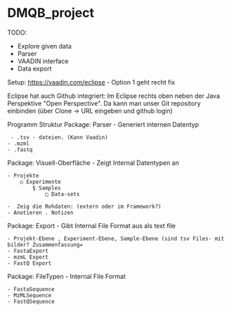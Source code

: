 # DMQB_project
TODO:
- Explore given data
- Parser
- VAADIN interface
- Data export

Setup:
https://vaadin.com/eclipse - Option 1 geht recht fix

Eclipse hat auch Github integriert:
Im Eclipse rechts oben neben der Java Perspektive "Open Perspective". Da kann man unser Git repository einbinden (über Clone -> URL eingeben und github login)


Programm Struktur
Package: Parser - Generiert internen Datentyp

     - .tsv - dateien. (Kann Vaadin)
	- .mzml
	- .fastq


Package: Visuell-Oberfläche - Zeigt Internal Datentypen an 

	- Projekte
		○ Experimente
			§ Samples
				□ Data-sets

	-  Zeig die Rohdaten: (extern oder im Framework?)
	- Anotieren . Notizen

Package: Export - Gibt Internal File Format aus als text file

	- Projekt-Ebene , Experiment-Ebene, Sample-Ebene (sind tsv Files- mit bilder? Zusammenfassung=
	- FastaExport
	- mzmL Export
	- FastQ Export

Package: FileTypen - Internal File Format

	- FastaSequence
	- MzMLSequence
	- FastQSequence
